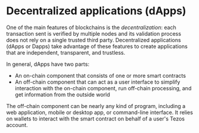 # Decentralized applications (dApps)

One of the main features of blockchains is the _decentralization_: each transaction sent is verified by multiple nodes and its validation process does not rely on a single trusted third party.
Decentralized applications (dApps or Dapps) take advantage of these features to create applications that are independent, transparent, and trustless.

In general, dApps have two parts:

- An on-chain component that consists of one or more smart contracts
- An off-chain component that can act as a user interface to simplify interaction with the on-chain component, run off-chain processing, and get information from the outside world

The off-chain component can be nearly any kind of program, including a web application, mobile or desktop app, or command-line interface.
It relies on wallets to interact with the smart contract on behalf of a user's Tezos account.
